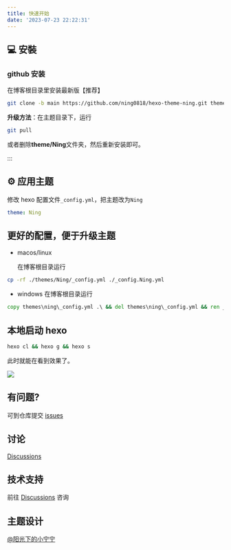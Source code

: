 ```yaml
---
title: 快速开始
date: '2023-07-23 22:22:31'
---
```

## 💻 安裝
### github 安装

在博客根目录里安装最新版【推荐】

```bash
git clone -b main https://github.com/ning0818/hexo-theme-ning.git themes/Ning
```


**升级方法**：在主题目录下，运行

```bash
git pull
```

或者删除**theme/Ning**文件夹，然后重新安装即可。

:::


## ⚙ 应用主题

修改 hexo 配置文件`_config.yml`，把主题改为`Ning`

```yml
theme: Ning
```


## 更好的配置，便于升级主题

- macos/linux
 
  在博客根目录运行

```bash
cp -rf ./themes/Ning/_config.yml ./_config.Ning.yml
```

- windows
  在博客根目录运行
```cmd
copy themes\ning\_config.yml .\ && del themes\ning\_config.yml && ren _config.yml _config.Ning.yml
```

## 本地启动 hexo

```bash
hexo cl && hexo g && hexo s
```

此时就能在看到效果了。

![](/images/theme.png)

## 有问题?

可到仓库提交 [issues](https://github.com/ning0818/hexo-theme-Ning/issues)

## 讨论

<div>
<a href="https://github.com/ning0818/hexo-theme-ning/discussions">Discussions</a>
</div>

## 技术支持

前往 <a href="https://github.com/ning0818/hexo-theme-ning/discussions">Discussions</a> 咨询

## 主题设计

[@阳光下的小宁宁](https://github.com/ning0818)
